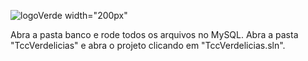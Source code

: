 ![logoVerde width="200px"](https://github.com/joaogabriel2104/Verdelicias/assets/99903821/9eed02a5-9ab5-41e2-b429-88d3a9df7351)


 
Abra a pasta banco e rode todos os arquivos no MySQL.
Abra a pasta "TccVerdelicias" e abra o projeto clicando em "TccVerdelicias.sln".

